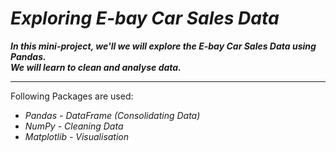 # *Exploring E-bay Car Sales Data*

***In this mini-project, we'll we will explore the E-bay Car Sales Data using Pandas.<br>We will learn to clean and analyse data.***

--- 

Following Packages are used:

- *Pandas - DataFrame (Consolidating Data)*
- *NumPy - Cleaning Data*
- *Matplotlib - Visualisation*




